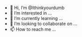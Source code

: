 - 👋 Hi, I’m @Ithinkyourdumb
- 👀 I’m interested in ...
- 🌱 I’m currently learning ...
- 💞️ I’m looking to collaborate on ...
- 📫 How to reach me ...

<!---
Ithinkyourdumb/Ithinkyourdumb is a ✨ special ✨ repository because its `README.md` (this file) appears on your GitHub profile.
You can click the Preview link to take a look at your changes.
--->
